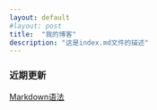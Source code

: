 ```yaml
---
layout: default
#layout: post
title:  "我的博客"
description: "这是index.md文件的描述"
---
```



### 近期更新
[Markdown语法](/Progs/Markups/Markdown/)
